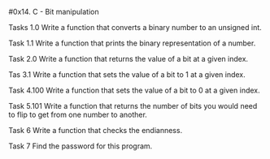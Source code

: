 #0x14. C - Bit manipulation

Tasks 1.0 Write a function that converts a binary number to an unsigned int.

Task 1.1 Write a function that prints the binary representation of a number.

Task 2.0 Write a function that returns the value of a bit at a given index.

Tas 3.1 Write a function that sets the value of a bit to 1 at a given index.

Task 4.100 Write a function that sets the value of a bit to 0 at a given index.

Task 5.101 Write a function that returns the number of bits you would need to flip to get from one number to another.

Task 6 Write a function that checks the endianness.

Task 7 Find the password for this program.

